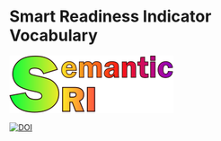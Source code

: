 # Smart Readiness Indicator Vocabulary

![SRI Logo](srilogo.svg)

[![DOI](https://zenodo.org/badge/710658782.svg)](https://zenodo.org/doi/10.5281/zenodo.10047286)
